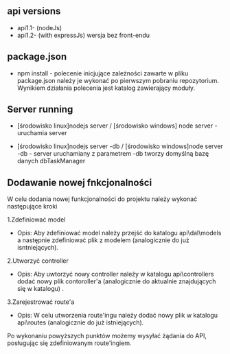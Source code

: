 api versions
------------

- api1.1- (nodeJs)
- api1.2- (with expressJs) wersja bez front-endu




package.json
------------


- npm install - polecenie inicjujące zależności zawarte w pliku package.json
	          należy je wykonać po pierwszym pobraniu repozytorium.
	          Wynikiem działania polecenia jest katalog zawierający moduły.

Server running
--------------
 

- [środowisko linux]nodejs server / [środowisko windows] node server - uruchamia server

- [środowisko linux]nodejs server -db / [środowisko windows]node server -db  - server uruchamiany z parametrem -db tworzy domyślną 
                                                       bazę danych dbTaskManager

Dodawanie nowej fnkcjonalności
------------------------------

W celu dodania nowej funkcjonalności do projektu należy wykonać następujące kroki 

1.Zdefiniować  model 

- Opis:
	Aby zdefiniować model należy przejść do katalogu  api\dal\models a następnie zdefiniować plik z modelem (analogicznie do już isntniejących).

2.Utworzyć controller

- Opis:
	Aby uwtorzyć nowy controller należy w katalogu api\controllers dodać nowy plik contoroller'a (analogicznie do aktualnie znajdujących się w katalogu) .

3.Zarejestrować route'a

- Opis:
	W celu  utworzenia route'ingu należy dodać nowy plik w katalogu api\routes (analogicznie do już istniejących).


Po wykonaniu powyższych punktów możemy wysyłać żądania do API, posługując się zdefiniowanym route'ingiem.
